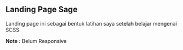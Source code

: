 ## Landing Page Sage
Landing page ini sebagai bentuk latihan saya setelah belajar mengenai SCSS

<b>Note :</b> Belum Responsive
